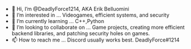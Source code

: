 - 👋 Hi, I’m @DeadlyForce1214, AKA Erik Belluomini
- 👀 I’m interested in ... Videogames, efficient systems, and security
- 🌱 I’m currently learning ... C++,Python
- 💞️ I’m looking to collaborate on ... Game projects, creating more efficient backend libraries, and patching security holes on games.
- 📫 How to reach me ... Discord usually works best. DeadlyForce#1214

<!---
DeadlyForce1214/DeadlyForce1214 is a ✨ special ✨ repository because its `README.md` (this file) appears on your GitHub profile.
You can click the Preview link to take a look at your changes.
--->
